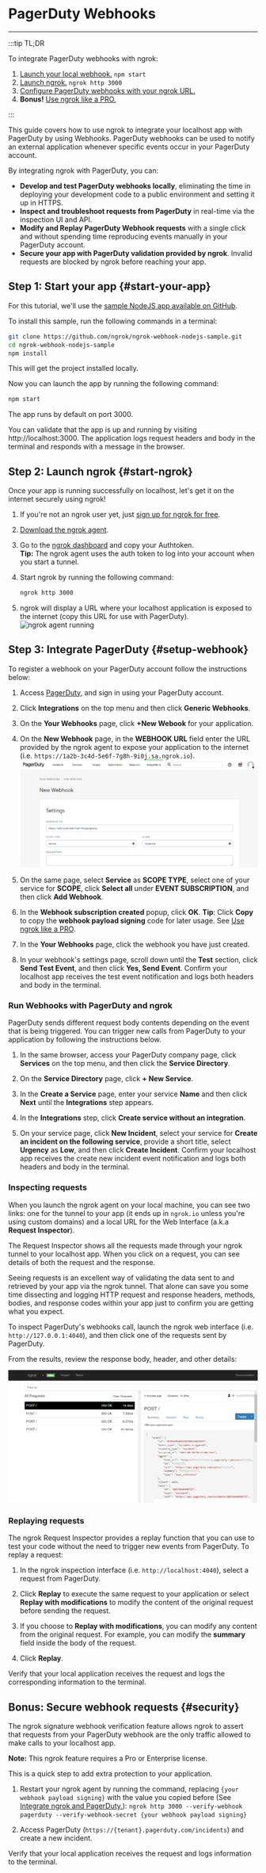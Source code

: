# PagerDuty Webhooks
------------

:::tip TL;DR

To integrate PagerDuty webhooks with ngrok:
1. [Launch your local webhook.](#start-your-app) `npm start`
1. [Launch ngrok.](#start-ngrok) `ngrok http 3000`
1. [Configure PagerDuty webhooks with your ngrok URL.](#setup-webhook)
1. **Bonus!** [Use ngrok like a PRO.](#security)

:::


This guide covers how to use ngrok to integrate your localhost app with PagerDuty by using Webhooks.
PagerDuty webhooks can be used to notify an external application whenever specific events occur in your PagerDuty account. 

By integrating ngrok with PagerDuty, you can:

- **Develop and test PagerDuty webhooks locally**, eliminating the time in deploying your development code to a public environment and setting it up in HTTPS.
- **Inspect and troubleshoot requests from PagerDuty** in real-time via the inspection UI and API.
- **Modify and Replay PagerDuty Webhook requests** with a single click and without spending time reproducing events manually in your PagerDuty account.
- **Secure your app with PagerDuty validation provided by ngrok**. Invalid requests are blocked by ngrok before reaching your app.


## **Step 1**: Start your app {#start-your-app}

For this tutorial, we'll use the [sample NodeJS app available on GitHub](https://github.com/ngrok/ngrok-webhook-nodejs-sample). 

To install this sample, run the following commands in a terminal:

```bash
git clone https://github.com/ngrok/ngrok-webhook-nodejs-sample.git
cd ngrok-webhook-nodejs-sample
npm install
```

This will get the project installed locally.

Now you can launch the app by running the following command: 

```bash
npm start
```

The app runs by default on port 3000. 

You can validate that the app is up and running by visiting http://localhost:3000. The application logs request headers and body in the terminal and responds with a message in the browser.


## **Step 2**: Launch ngrok {#start-ngrok}

Once your app is running successfully on localhost, let's get it on the internet securely using ngrok! 

1. If you're not an ngrok user yet, just [sign up for ngrok for free](https://ngrok.com/signup).

1. [Download the ngrok agent](https://ngrok.com/download).

1. Go to the [ngrok dashboard](https://dashboard.ngrok.com) and copy your Authtoken. <br />
    **Tip:** The ngrok agent uses the auth token to log into your account when you start a tunnel.
    
1. Start ngrok by running the following command:
    ```bash
    ngrok http 3000
    ```

1. ngrok will display a URL where your localhost application is exposed to the internet (copy this URL for use with PagerDuty).
    ![ngrok agent running](/img/integrations/launch_ngrok_tunnel.png)


## **Step 3**: Integrate  PagerDuty {#setup-webhook}

To register a webhook on your PagerDuty account follow the instructions below:

1. Access [PagerDuty](https://www.pagerduty.com/), and sign in using your PagerDuty account.

1. Click **Integrations** on the top menu and then click **Generic Webhooks**.

1. On the **Your Webhooks** page, click **+New Webook** for your application.

1. On the **New Webhook** page, in the **WEBHOOK URL** field enter the URL provided by the ngrok agent to expose your application to the internet (i.e. `https://1a2b-3c4d-5e6f-7g8h-9i0j.sa.ngrok.io`).
    ![Your request endpoint URL](img/ngrok_url_configuration_pagerduty.png)

1. On the same page, select **Service** as **SCOPE TYPE**, select one of your service for **SCOPE**, click **Select all** under **EVENT SUBSCRIPTION**, and then click **Add Webhook**.

1. In the **Webhook subscription created** popup, click **OK**.
    **Tip**:  Click **Copy** to copy the **webhook payload signing** code for later usage. See [Use ngrok like a PRO](#security).

1. In the **Your Webhooks** page, click the webhook you have just created.

1. In your webhook's settings page, scroll down until the **Test** section, click **Send Test Event**, and then click **Yes, Send Event**.
    Confirm your localhost app receives the test event notification and logs both headers and body in the terminal.


### Run Webhooks with PagerDuty and ngrok

PagerDuty sends different request body contents depending on the event that is being triggered.
You can trigger new calls from PagerDuty to your application by following the instructions below.

1. In the same browser, access your PagerDuty company page, click **Services** on the top menu, and then click the **Service Directory**.

1. On the **Service Directory** page, click **+ New Service**.

1. In the **Create a Service** page, enter your service **Name** and then click **Next** until the **Integrations** step appears.

1. In the **Integrations** step, click **Create service without an integration**.

1. On your service page, click **New Incident**, select your service for **Create an incident on the following service**, provide a short title, select **Urgency** as **Low**, and then click **Create Incident**.
    Confirm your localhost app receives the create new incident event notification and logs both headers and body in the terminal.


### Inspecting requests

When you launch the ngrok agent on your local machine, you can see two links: one for the tunnel to your app (it ends up in `ngrok.io` unless you're using custom domains) and a local URL for the Web Interface (a.k.a **Request Inspector**).

The Request Inspector shows all the requests made through your ngrok tunnel to your localhost app. When you click on a request, you can see details of both the request and the response.

Seeing requests is an excellent way of validating the data sent to and retrieved by your app via the ngrok tunnel. That alone can save you some time dissecting and logging HTTP request and response headers, methods, bodies, and response codes within your app just to confirm you are getting what you expect.

To inspect PagerDuty's webhooks call, launch the ngrok web interface (i.e. `http://127.0.0.1:4040`), and then click one of the requests sent by PagerDuty.

From the results, review the response body, header, and other details:

![ngrok Request Inspector](img/ngrok_introspection_pagerduty_webhooks.png)


### Replaying requests

The ngrok Request Inspector provides a replay function that you can use to test your code without the need to trigger new events from PagerDuty. To replay a request:

1. In the ngrok inspection interface (i.e. `http://localhost:4040`), select a request from PagerDuty.

1. Click **Replay** to execute the same request to your application or select **Replay with modifications** to modify the content of the original request before sending the request.

1. If you choose to **Replay with modifications**, you can modify any content from the original request. For example, you can modify the **summary** field inside the body of the request.

1. Click **Replay**.

Verify that your local application receives the request and logs the corresponding information to the terminal.


## **Bonus**: Secure webhook requests {#security}

The ngrok signature webhook verification feature allows ngrok to assert that requests from your PagerDuty webhook are the only traffic allowed to make calls to your localhost app.

**Note:** This ngrok feature requires a Pro or Enterprise license.

This is a quick step to add extra protection to your application.

1. Restart your ngrok agent by running the command, replacing `{your webhook payload signing}` with the value you copied before (See [Integrate ngrok and PagerDuty.](#setup-webhook)):
    `ngrok http 3000 --verify-webhook pagerduty --verify-webhook-secret {your webhook payload signing}`

1. Access PagerDuty (`https://{tenant}.pagerduty.com/incidents`) and create a new incident.

Verify that your local application receives the request and logs information to the terminal.


